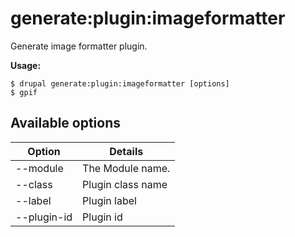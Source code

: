# generate:plugin:imageformatter
Generate image formatter plugin.

**Usage:**
```
$ drupal generate:plugin:imageformatter [options]
$ gpif  
```

## Available options
Option | Details
-------|-------------
--module | The Module name.
--class | Plugin class name
--label | Plugin label
--plugin-id | Plugin id
